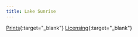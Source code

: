 ```yaml
---
title: Lake Sunrise
---
```

[Prints](https://pixels.com/featured/lake-sunrise-brady-lane.html){:target="_blank"}
[Licensing](https://licensing.pixels.com/featured/lake-sunrise-brady-lane.html){:target="_blank"}